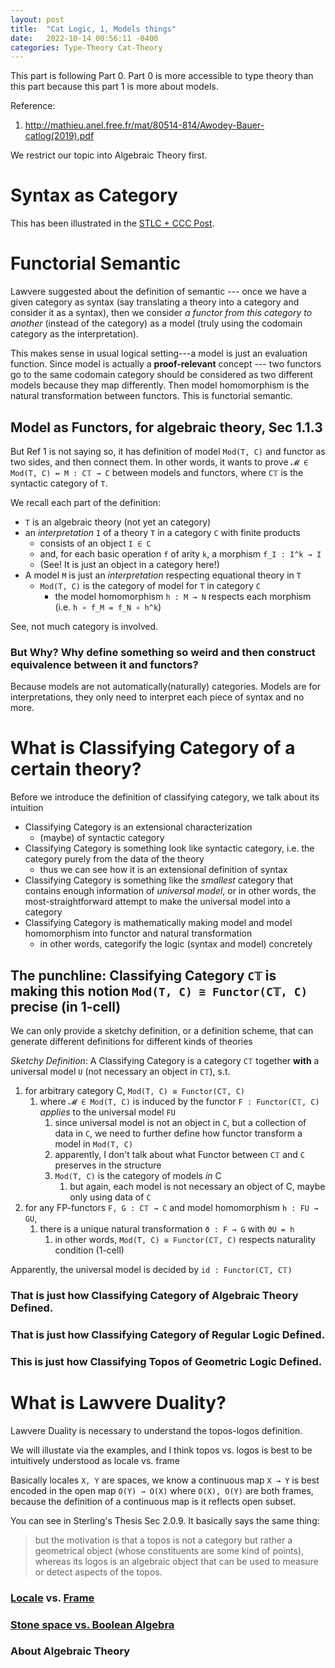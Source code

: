 ```yaml
---
layout: post
title:  "Cat Logic, 1, Models things"
date:   2022-10-14 00:56:11 -0400
categories: Type-Theory Cat-Theory
---
```

This part is following Part 0. Part 0 is more accessible to type theory than this part because this part 1 is more about models.

Reference:
1. http://mathieu.anel.free.fr/mat/80514-814/Awodey-Bauer-catlog(2019).pdf

We restrict our topic into Algebraic Theory first.


# Syntax as Category
This has been illustrated in the [STLC + CCC Post](./2022-06-03-STLCCCC.md).

# Functorial Semantic

Lawvere suggested about the definition of semantic --- once we have a given category as syntax (say translating a theory into a category and consider it as a syntax), then we consider *a functor from this category to another* (instead of the category) as a model (truly using the codomain category as the interpretation). 

This makes sense in usual logical setting---a model is just an evaluation function. Since model is actually a **proof-relevant** concept --- two functors go to the same codomain category should be considered as two different models because they map differently. Then model homomorphism is the natural transformation between functors. This is functorial semantic.

## Model as Functors, for algebraic theory, Sec 1.1.3
But Ref 1 is not saying so, it has definition of model `Mod(T, C)` and functor as two sides, and then connect them. In other words, it wants to prove `𝓜 ∈ Mod(T, C) ↔ M : C𝕋 → C` between models and functors, where `C𝕋` is the syntactic category of `T`.

We recall each part of the definition:
* `T` is an algebraic theory (not yet an category)
* an *interpretation* `I` of a theory `T` in a category `C` with finite products
  *  consists of an object `I ∈ C` 
  *  and, for each basic operation `f` of arity `k`, a morphism `f_I : I^k → I`
  *  (See! It is just an object in a category here!)
* A model `M` is just an *interpretation* respecting equational theory in `T` 
  * `Mod(T, C)` is the category of model for `T` in category `C`
    * the model homomorphism `h : M → N` respects each morphism (i.e. `h ∘ f_M = f_N ∘ h^k`)

See, not much category is involved.
### But Why? Why define something so weird and then construct equivalence between it and functors?

Because models are not automatically(naturally) categories. Models are for interpretations, they only need to interpret each piece of syntax and no more.

# What is Classifying Category of a certain theory?
Before we introduce the definition of classifying category, we talk about its intuition


* Classifying Category is an extensional characterization 
  * (maybe) of syntactic category
* Classifying Category is something look like syntactic category, i.e. the category purely from the data of the theory
  * thus we can see how it is an extensional definition of syntax
* Classifying Category is something like the *smallest* category that contains enough information of *universal model*, or in other words, the most-straightforward attempt to make the universal model into a category
* Classifying Category is mathematically making model and model homomorphism into functor and natural transformation
  * in other words, categorify the logic (syntax and model) concretely 

## The punchline: Classifying Category `C𝕋` is making this notion `Mod(T, C) ≅ Functor(C𝕋, C)` precise (in 1-cell)

We can only provide a sketchy definition, or a definition scheme, that can generate different definitions for different kinds of theories

*Sketchy Definition*: A Classifying Category is a category `C𝕋` together **with** a universal model `U` (not necessary an object in `C𝕋`), s.t. 
1. for arbitrary category C,  `Mod(T, C) ≅ Functor(C𝕋, C)`
   1. where `𝓜 ∈ Mod(T, C)` is induced by the functor `F : Functor(C𝕋, C)` *applies* to the universal model `FU`
      1. since universal model is not an object in `C`, but a collection of data in `C`, we need to further define how functor transform a model in `Mod(T, C)` 
      2. apparently, I don't talk about what Functor between `C𝕋` and `C` preserves in the structure
      3. `Mod(T, C)` is the category of models *in* C 
         1. but again, each model is not necessary an object of C, maybe only using data of `C`
2. for any FP-functors `F, G : C𝕋 → C` and model homomorphism `h : FU → GU`, 
   1. there is a unique natural transformation `ϑ : F → G` with `ϑU = h`
      1. in other words, `Mod(T, C) ≅ Functor(C𝕋, C)` respects naturality condition (1-cell)

Apparently, the universal model is decided by `id : Functor(C𝕋, C𝕋)`

### That is just how Classifying Category of Algebraic Theory Defined.


### That is just how Classifying Category of Regular Logic Defined.

### This is just how Classifying Topos of Geometric Logic Defined.

# What is Lawvere Duality?
Lawvere Duality is necessary to understand the topos-logos definition.

We will illustate via the examples, and I think topos vs. logos is best to be intuitively understood as locale vs. frame

Basically locales  `X, Y` are spaces, we know a continuous map `X → Y` is best encoded in the open map `O(Y) → O(X)` where `O(X), O(Y)` are both frames, because the definition of a continuous map is it reflects open subset.


You can see in Sterling's Thesis Sec 2.0.9. It basically says the same thing:
> but the motivation is that a topos is not a category but rather a geometrical
object (whose constituents are some kind of points), whereas its logos is an algebraic
object that can be used to measure or detect aspects of the topos.

### [Locale](https://ncatlab.org/nlab/show/locale) vs. [Frame](https://ncatlab.org/nlab/show/Stone+duality#locales_and_frames)




### [Stone space vs. Boolean Algebra](https://ncatlab.org/nlab/show/Stone+duality#StoneSpacesAndBooleanAlgebras)
###  About Algebraic Theory